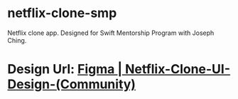 # netflix-clone-smp
Netflix clone app. Designed for Swift Mentorship Program with Joseph Ching.

# Design Url: [Figma | Netflix-Clone-UI-Design-(Community)](https://www.figma.com/file/fq6JQcc2Jt4eO3u0k0A4wF/Netflix-Clone-UI-Design-(Community))
